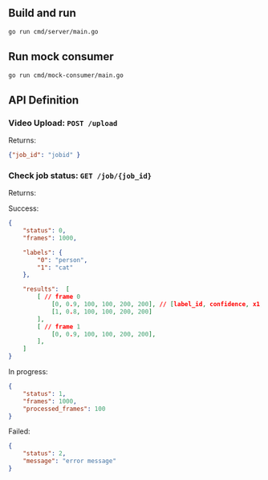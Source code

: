 ## Build and run

```bash
go run cmd/server/main.go
```

## Run mock consumer

```bash
go run cmd/mock-consumer/main.go
```

## API Definition

### Video Upload: ``POST /upload``

Returns: 
```json
{"job_id": "jobid" }
```

### Check job status: ``GET /job/{job_id}``

Returns:

Success:

```json
{
    "status": 0,
    "frames": 1000,

    "labels": {
        "0": "person",
        "1": "cat"
    },

    "results":  [
        [ // frame 0
            [0, 0.9, 100, 100, 200, 200], // [label_id, confidence, x1, y1, x2, y2]
            [1, 0.8, 100, 100, 200, 200]
        ],
        [ // frame 1
            [0, 0.9, 100, 100, 200, 200],
        ],
    ]
}
```

In progress:

```json
{
    "status": 1,
    "frames": 1000,
    "processed_frames": 100
}
```

Failed:

```json
{
    "status": 2,
    "message": "error message"
}
```